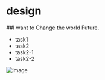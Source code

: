 # design
##I want to Change the world Future. 
* task1
* task2
 * task2-1
 * task2-2

![image](https://github.com/ChowdhurySristy/design/assets/126653806/baee9920-7b88-47c5-a62c-373d8eeab1bb)


